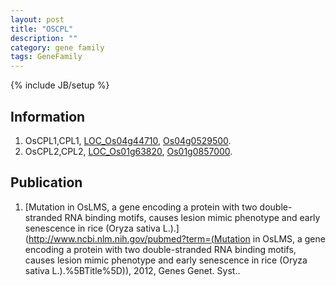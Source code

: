 ```yaml
---
layout: post
title: "OSCPL"
description: ""
category: gene family
tags: GeneFamily
---
```

{% include JB/setup %}

## Information
1. OsCPL1,CPL1, [LOC_Os04g44710](http://rice.plantbiology.msu.edu/cgi-bin/ORF_infopage.cgi?orf=LOC_Os04g44710), [Os04g0529500](http://rapdb.dna.affrc.go.jp/viewer/gbrowse_details/irgsp1?name=Os04g0529500).
2. OsCPL2,CPL2, [LOC_Os01g63820](http://rice.plantbiology.msu.edu/cgi-bin/ORF_infopage.cgi?orf=LOC_Os01g63820), [Os01g0857000](http://rapdb.dna.affrc.go.jp/viewer/gbrowse_details/irgsp1?name=Os01g0857000).

## Publication
1. [Mutation in OsLMS, a gene encoding a protein with two double-stranded RNA binding motifs, causes lesion mimic phenotype and early senescence in rice (Oryza sativa L.).](http://www.ncbi.nlm.nih.gov/pubmed?term=(Mutation in OsLMS, a gene encoding a protein with two double-stranded RNA binding motifs, causes lesion mimic phenotype and early senescence in rice (Oryza sativa L.).%5BTitle%5D)), 2012, Genes Genet. Syst..


